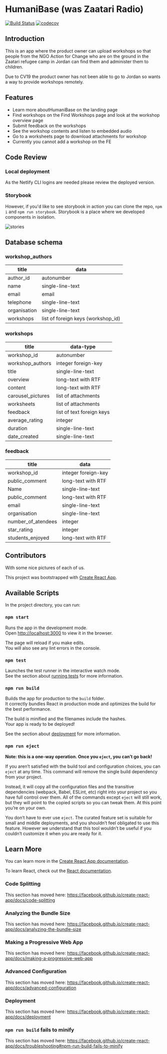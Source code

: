 # HumaniBase (was Zaatari Radio)

[![Build Status](https://travis-ci.com/fac19/Zaatari-Radio.svg?branch=master)](https://travis-ci.com/fac19/Zaatari-Radio)
[![codecov](https://codecov.io/gh/fac19/Zaatari-Radio/branch/master/graph/badge.svg)](https://codecov.io/gh/fac19/Zaatari-Radio)

## Introduction
This is an app where the product owner can upload workshops so that people from the NGO Action for Change who are on the ground in the Zaatari refugee camp in Jordan can find them and administer them to children.

Due to CV19 the product owner has not been able to go to Jordan so wants a way to provide workshops remotely.

## Features
- Learn more aboutHumaniBase on the landing page
- Find workshops on the Find Workshops page and look at the workshop overview page
- Submit feedback on the workshops
- See the workshop contents and listen to embedded audio
- Go to a worksheets page to download attachments for workshop
- Currently you cannot add a workshop on the FE

## Code Review 
### Local deployment
As the Netlify CLI logins are needed please review the deployed version.

### Storybook
However, if you'd like to see storybook in action you can clone the repo, `npm i` and `npm run storybook`. Storybook is a place where we developed components in isolation.

![stories](https://i.imgur.com/2e4L66y.png)

## Database schema

### workshop_authors

| title        | data                               |
| ------------ | ---------------------------------- |
| author_id    | autonumber                         |
| name         | single-line-text                   |
| email        | email                              |
| telephone    | single-line-text                   |
| organisation | single-line-text                   |
| workshops    | list of foreign keys (workshop_id) |

### workshops

| title             | data-type                 |
| ----------------- | ------------------------- |
| workshop_id       | autonumber                |
| workshop_authors  | integer foreign-key       |
| title             | single-line-text          |
| overview          | long-text with RTF        |
| content           | long-text with RTF        |
| carousel_pictures | list of attachments       |
| worksheets        | list of attachments       |
| feedback          | list of text foreign keys |
| average_rating    | integer                   |
| duration          | single-line-text          |
| date_created      | single-line-text          |

### feedback

| title                        | data                |
| ---------------------------- | ------------------- |
| workshop_id                  | integer foreign-key |
| public_comment               | long-text with RTF  |
| Name                         | single-line-text    |
| public_comment               | long-text with RTF  | 
| email 					   | single-line-text 	 |
| organisation 				   | single-line-text 	 |
| number_of_atendees		   | integer		 	 |
| star_rating	   			   | integer		 	 |
| students_enjoyed             | long-text with RTF  |


## Contributors

With some nice pictures of each of us.



This project was bootstrapped with [Create React App](https://github.com/facebook/create-react-app).

## Available Scripts

In the project directory, you can run:

### `npm start`

Runs the app in the development mode.<br />
Open [http://localhost:3000](http://localhost:3000) to view it in the browser.

The page will reload if you make edits.<br />
You will also see any lint errors in the console.

### `npm test`

Launches the test runner in the interactive watch mode.<br />
See the section about [running tests](https://facebook.github.io/create-react-app/docs/running-tests) for more information.

### `npm run build`

Builds the app for production to the `build` folder.<br />
It correctly bundles React in production mode and optimizes the build for the best performance.

The build is minified and the filenames include the hashes.<br />
Your app is ready to be deployed!

See the section about [deployment](https://facebook.github.io/create-react-app/docs/deployment) for more information.

### `npm run eject`

**Note: this is a one-way operation. Once you `eject`, you can’t go back!**

If you aren’t satisfied with the build tool and configuration choices, you can `eject` at any time. This command will remove the single build dependency from your project.

Instead, it will copy all the configuration files and the transitive dependencies (webpack, Babel, ESLint, etc) right into your project so you have full control over them. All of the commands except `eject` will still work, but they will point to the copied scripts so you can tweak them. At this point you’re on your own.

You don’t have to ever use `eject`. The curated feature set is suitable for small and middle deployments, and you shouldn’t feel obligated to use this feature. However we understand that this tool wouldn’t be useful if you couldn’t customize it when you are ready for it.

## Learn More

You can learn more in the [Create React App documentation](https://facebook.github.io/create-react-app/docs/getting-started).

To learn React, check out the [React documentation](https://reactjs.org/).

### Code Splitting

This section has moved here: https://facebook.github.io/create-react-app/docs/code-splitting

### Analyzing the Bundle Size

This section has moved here: https://facebook.github.io/create-react-app/docs/analyzing-the-bundle-size

### Making a Progressive Web App

This section has moved here: https://facebook.github.io/create-react-app/docs/making-a-progressive-web-app

### Advanced Configuration

This section has moved here: https://facebook.github.io/create-react-app/docs/advanced-configuration

### Deployment

This section has moved here: https://facebook.github.io/create-react-app/docs/deployment

### `npm run build` fails to minify

This section has moved here: https://facebook.github.io/create-react-app/docs/troubleshooting#npm-run-build-fails-to-minify
